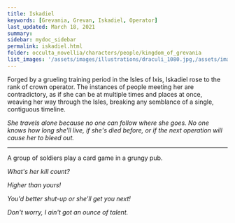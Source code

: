 ```yaml
---
title: Iskadiel
keywords: [Grevania, Grevan, Iskadiel, Operator]
last_updated: March 18, 2021
summary: 
sidebar: mydoc_sidebar
permalink: iskadiel.html
folder: occulta_novellia/characters/people/kingdom_of_grevania
list_images: '/assets/images/illustrations/draculi_1080.jpg,/assets/images/illustrations/laurence_the_duelist_1080.png,/assets/images/illustrations/iscara_the_ten_thousand_guns_1080.png,/assets/images/illustrations/alpha_draculi_1080.png'
---
```


Forged by a grueling training period in the Isles of Ixis, Iskadiel rose to the rank of crown operator. The instances of people meeting her are contradictory, as if she can be at multiple times and places at once, weaving her way through the Isles, breaking any semblance of a single, contiguous timeline.

*She travels alone because no one can follow where she goes. No one knows how long she'll live, if she's died before, or if the next operation will cause her to bleed out.*

---

A group of soldiers play a card game in a grungy pub.

*What's her kill count?*

*Higher than yours!*

*You'd better shut-up or she'll get you next!*

*Don't worry, I ain't got an ounce of talent.*
